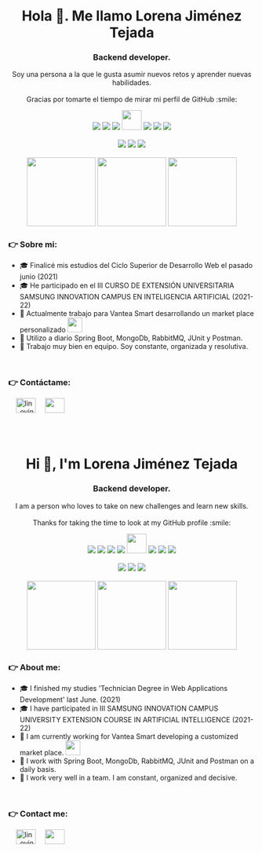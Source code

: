 <h1 align="center">Hola 👋. Me llamo Lorena Jiménez Tejada</h1>
<h3 align="center">Backend developer.</h3>
<div align="center"> Soy una persona a la que le gusta asumir nuevos retos y aprender nuevas habilidades.</div>
<br>
<div size='20px' align="center"> Gracias por tomarte el tiempo de mirar mi perfil de GitHub :smile: </div>

<p>
<div align="center">
  <img src="https://github.com/LorenaDeveloper/About_me/blob/main/budgets/html.svg">
  <img src="https://github.com/LorenaDeveloper/About_me/blob/main/budgets/css.svg">
  <img src="https://github.com/LorenaDeveloper/About_me/blob/main/budgets/github.svg">
  <img height = '40px' src="https://github.com/LorenaDeveloper/About_me/blob/main/budgets/heroku.svg">
  <img src="https://github.com/LorenaDeveloper/About_me/blob/main/budgets/java.svg">
  <img src="https://github.com/LorenaDeveloper/About_me/blob/main/budgets/postman.svg">
  <img src="https://github.com/LorenaDeveloper/About_me/blob/main/budgets/trello.svg">
    <br><br>
  <img src="https://github.com/LorenaDeveloper/About_me/blob/main/budgets/python.svg">
  <img src="https://github.com/LorenaDeveloper/About_me/blob/main/budgets/colab.svg">
  <img src="https://github.com/LorenaDeveloper/About_me/blob/main/budgets/tensorflow.svg">
    <br><br>
  <img width = '140px' src="https://github.com/LorenaDeveloper/About_me/blob/main/budgets/jupyter.svg">
  <img width = '140px' src="https://github.com/LorenaDeveloper/About_me/blob/main/budgets/pandas.png">
  <img width = '140px' src="https://github.com/LorenaDeveloper/About_me/blob/main/budgets/scikitlearn.png">
</div>
</p>

###  👉 Sobre mi:
- 🎓 Finalicé mis estudios del Ciclo Superior de Desarrollo Web el pasado junio (2021)
- 🎓 He participado en el III CURSO DE EXTENSIÓN UNIVERSITARIA SAMSUNG INNOVATION CAMPUS EN INTELIGENCIA ARTIFICIAL (2021-22)
- 🏦 Actualmente trabajo para Vantea Smart desarrollando un market place personalizado 
      <img src="https://media.giphy.com/media/WUlplcMpOCEmTGBtBW/giphy.gif" width="30">
- 🤔 Utilizo a diario Spring Boot, MongoDb, RabbitMQ, JUnit y Postman.
- 👯 Trabajo muy bien en equipo. Soy constante, organizada y resolutiva.

<br>

###  👉 Contáctame:
&nbsp;&nbsp;&nbsp;&nbsp;<a href="https://www.linkedin.com/in/lorena-jiménez-tejada-966611176" target="blank"><img align="center" src="https://image.flaticon.com/icons/png/128/174/174857.png" alt="lin_ovindu" height="30" width="40" /></a> <span>&nbsp;&nbsp;&nbsp;</span> <a href = "mailto: developerlorena@gmail.com"><img align="center" src="https://seeklogo.com/images/G/gmail-new-2020-logo-32DBE11BB4-seeklogo.com.png" height="30" width="40" /></a>

<br><br>

<h1 align="center">Hi 👋, I'm Lorena Jiménez Tejada</h1>
<h3 align="center">Backend developer.</h3>
<div align="center"> I am a person who loves to take on new challenges and learn new skills.</div>
<br>
<div size='20px' align="center"> Thanks for taking the time to look at my GitHub profile :smile: </div>

<p>
<div align="center">
  <img src="https://github.com/LorenaDeveloper/About_me/blob/main/budgets/html.svg">
  <img src="https://github.com/LorenaDeveloper/About_me/blob/main/budgets/css.svg">
  <img src="https://github.com/LorenaDeveloper/About_me/blob/main/budgets/javascript.svg">
  <img src="https://github.com/LorenaDeveloper/About_me/blob/main/budgets/github.svg">
  <img height = '40px' src="https://github.com/LorenaDeveloper/About_me/blob/main/budgets/heroku.svg">
  <img src="https://github.com/LorenaDeveloper/About_me/blob/main/budgets/java.svg">
  <img src="https://github.com/LorenaDeveloper/About_me/blob/main/budgets/postman.svg">
  <img src="https://github.com/LorenaDeveloper/About_me/blob/main/budgets/trello.svg">
    <br><br>
  <img src="https://github.com/LorenaDeveloper/About_me/blob/main/budgets/python.svg">
  <img src="https://github.com/LorenaDeveloper/About_me/blob/main/budgets/colab.svg">
  <img src="https://github.com/LorenaDeveloper/About_me/blob/main/budgets/tensorflow.svg">
    <br><br>
  <img width = '140px' src="https://github.com/LorenaDeveloper/About_me/blob/main/budgets/jupyter.svg">
  <img width = '140px' src="https://github.com/LorenaDeveloper/About_me/blob/main/budgets/pandas.png">
  <img width = '140px' src="https://github.com/LorenaDeveloper/About_me/blob/main/budgets/scikitlearn.png">
</div>
</p>

###  👉 About me:
- 🎓 I finished my studies 'Technician Degree in Web Applications Development' last June. (2021)
- 🎓 I have participated in III SAMSUNG INNOVATION CAMPUS UNIVERSITY EXTENSION COURSE IN ARTIFICIAL INTELLIGENCE (2021-22)
- 🏦 I am currently working for Vantea Smart developing a customized market place. 
      <img src="https://media.giphy.com/media/WUlplcMpOCEmTGBtBW/giphy.gif" width="30">
- 🤔 I work with Spring Boot, MongoDb, RabbitMQ, JUnit and Postman on a daily basis.
- 👯 I work very well in a team. I am constant, organized and decisive.

<br>

###  👉 Contact me:
&nbsp;&nbsp;&nbsp;&nbsp;<a href="https://www.linkedin.com/in/lorena-jiménez-tejada-966611176" target="blank"><img align="center" src="https://image.flaticon.com/icons/png/128/174/174857.png" alt="lin_ovindu" height="30" width="40" /></a> <span>&nbsp;&nbsp;&nbsp;</span> <a href = "mailto: developerlorena@gmail.com"><img align="center" src="https://seeklogo.com/images/G/gmail-new-2020-logo-32DBE11BB4-seeklogo.com.png" height="30" width="40" /></a>


